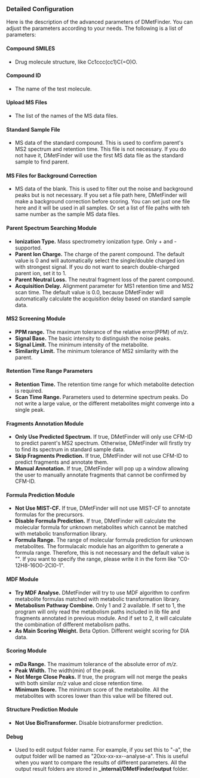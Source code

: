### Detailed Configuration
Here is the description of the advanced parameters of DMetFinder.
You can adjust the parameters according to your needs. The following is a list of parameters:

#### Compound SMILES

* Drug molecule structure, like Cc1ccc(cc1)C(=O)O.

#### Compound ID

* The name of the test molecule.

#### Upload MS Files

* The list of the names of the MS data files.

#### Standard Sample File

* MS data of the standard compound. This is used to confirm parent's MS2 spectrum and retention time. This file is not necessary. If you do not have it, DMetFinder will use the first MS data file as the standard sample to find parent.

#### MS Files for Background Correction

* MS data of the blank. This is used to filter out the noise and background peaks but is not necessary. If you set a file path here, DMetFinder will make a background correction before scoring. You can set just one file here and it will be used in all samples. Or set a list of file paths with teh same number as the sample MS data files.

#### Parent Spectrum Searching Module

* **Ionization Type.** Mass spectrometry ionization type. Only + and - supported.
* **Parent Ion Charge.** The charge of the parent compound. The default value is 0 and will automatically select the single/double charged ion with strongest signal. If you do not want to search double-charged parent ion, set it to 1.
* **Parent Neutral Loss.** The neutral fragment loss of the parent compound.
* **Acquisition Delay.** Alignment parameter for MS1 retention time and MS2 scan time. The default value is 0.0, because DMetFinder will automatically calculate the acquisition delay based on standard sample data.

#### MS2 Screening Module

* **PPM range.** The maximum tolerance of the relative error(PPM) of *m/z*.
* **Signal Base.** The basic intensity to distinguish the noise peaks.
* **Signal Limit.** The minimum intensity of the metabolite.
* **Similarity Limit.** The minimum tolerance of MS2 similarity with the parent.

#### Retention Time Range Parameters

* **Retention Time.** The retention time range for which metabolite detection is required.
* **Scan Time Range.** Parameters used to determine spectrum peaks. Do not write a large value, or the different metabolites might converge into a single peak.

#### Fragments Annotation Module

* **Only Use Predicted Spectrum.** If true, DMetFinder will only use CFM-ID to predict parent's MS2 spectrum. Otherwise, DMetFinder will firstly try to find its spectrum in standard sample data.
* **Skip Fragments Prediction.** If true, DMetFinder will not use CFM-ID to predict fragments and annotate them.
* **Manual Annotation.** If true, DMetFinder will pop up a window allowing the user to manually annotate fragments that cannot be confirmed by CFM-ID.

#### Formula Prediction Module

* **Not Use MIST-CF.** If true, DMetFinder will not use MIST-CF to annotate formulas for the precursors.
* **Disable Formula Prediction.** If true, DMetFinder will calculate the molecular formula for unknown metabolites which cannot be matched with metabolic transformation library.
* **Formula Range.** The range of molecular formula prediction for unknown metabolites. The formulacalc module has an algorithm to generate a formula range. Therefore, this is not necessary and the default value is "". If you want to specify the range, please write it in the form like "C0-12H8-16O0-2Cl0-1".

#### MDF Module

* **Try MDF Analyse.** DMetFinder will try to use MDF algorithm to confirm metabolite formulas matched with metabolic transformation library.
* **Metabolism Pathway Combine.** Only 1 and 2 available. If set to 1, the program will only read the metabolism paths included in lib file and fragments annotated in previous module. And if set to 2, it will calculate the combination of different metabolism paths.
* **As Main Scoring Weight.** Beta Option. Different weight scoring for DIA data.

#### Scoring Module

* **mDa Range.** The maximum tolerance of the absolute error of *m/z*.
* **Peak Width.** The width(min) of the peak.
* **Not Merge Close Peaks.** If true, the program will not merge the peaks with both similar *m/z* value and close retention time.
* **Minimum Score.** The minimum score of the metabolite. All the metabolites with scores lower than this value will be filtered out.

#### Structure Prediction Module

* **Not Use BioTransformer.** Disable biotransformer prediction.

#### Debug

* Used to edit output folder name. For example, if you set this to "-a", the output folder will be named as "20xx-xx-xx-<name>-analyse-a". This is useful when you want to compare the results of different parameters. All the output result folders are stored in **_internal/DMetFinder/output** folder.